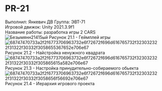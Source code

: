 # PR-21
Выполнил: Янкевич ДВ Группа: ЭВТ-71  
Игровой движок: Unity 2021.3.9f1  
Название работы: разработка игры 2 CARS  
![Безымянн21415ый](https://user-images.githubusercontent.com/119736937/205520776-303c99b4-761f-4d1b-8091-0c10b7c40fb8.png)
Рисунок 21.1 - Геймплей игры  
![68747470733a2f2f6773706963732e6f72672f696d616765732f323032322f31322f30332f3058655367652e706e67](https://user-images.githubusercontent.com/119736937/205520816-52fb484c-03d1-4e6b-9ca8-810e2f00efc0.png)  
Рисунок 21.2 - Найстройка ненужного квадрата  
![68747470733a2f2f6773706963732e6f72672f696d616765732f323032322f31322f30332f305865615a582e706e67](https://user-images.githubusercontent.com/119736937/205520851-66de38e7-6f30-47d0-a57b-0af64fbabc4a.png)  
Рисунок 21.3 - Настройка принудительно-собираемого обьекта  
![68747470733a2f2f6773706963732e6f72672f696d616765732f323032322f31322f30332f3058656f56692e706e67](https://user-images.githubusercontent.com/119736937/205520878-0df07142-5df3-4308-86e1-57741f49b27f.png)  
Рисунок 21.4 - Иерархия игрового проекта



